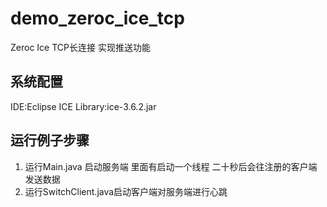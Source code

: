 # demo_zeroc_ice_tcp
Zeroc Ice TCP长连接 实现推送功能

## 系统配置
IDE:Eclipse
ICE Library:ice-3.6.2.jar

## 运行例子步骤
1. 运行Main.java 启动服务端
	里面有启动一个线程 二十秒后会往注册的客户端发送数据
2. 运行SwitchClient.java启动客户端对服务端进行心跳

